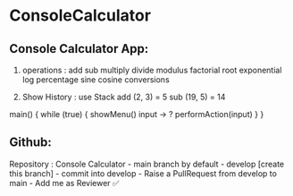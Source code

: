 # ConsoleCalculator
Console Calculator App:
-----------------------

1. operations : 
    add
    sub
    multiply
    divide
    modulus
    factorial
    root
    exponential
    log
    percentage
    sine 
    cosine
    conversions

2. Show History : use Stack
add (2, 3) = 5
sub (19, 5) = 14


main() {
    while (true) {
        showMenu()
        input -> ?
        performAction(input)
    }
}

Github:
-------
Repository : Console Calculator
    - main branch by default
    - develop [create this branch]
    - commit into develop
    - Raise a PullRequest from develop to main 
    - Add me as Reviewer ✅
